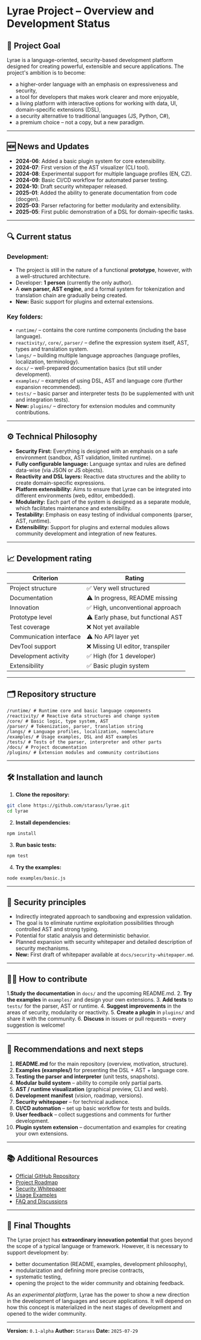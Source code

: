 # Lyrae Project – Overview and Development Status

## 📌 Project Goal

Lyrae is a language-oriented, security-based development platform designed for creating powerful, extensible and secure applications. The project's ambition is to become:
- a higher-order language with an emphasis on expressiveness and security,
- a tool for developers that makes work clearer and more enjoyable,
- a living platform with interactive options for working with data, UI, domain-specific extensions (DSL),
- a security alternative to traditional languages (JS, Python, C#),
- a premium choice – not a copy, but a new paradigm.

---

## 🆕 News and Updates

- **2024-06**: Added a basic plugin system for core extensibility.
- **2024-07**: First version of the AST visualizer (CLI tool).
- **2024-08**: Experimental support for multiple language profiles (EN, CZ).
- **2024-09**: Basic CI/CD workflow for automated parser testing.
- **2024-10**: Draft security whitepaper released.
- **2025-01**: Added the ability to generate documentation from code (docgen).
- **2025-03**: Parser refactoring for better modularity and extensibility.
- **2025-05**: First public demonstration of a DSL for domain-specific tasks.
---

## 🔍 Current status

### Development:
- The project is still in the nature of a functional **prototype**, however, with a well-structured architecture.
- Developer: **1 person** (currently the only author).
- A **own parser, AST engine**, and a formal system for tokenization and translation chain are gradually being created.
- **New:** Basic support for plugins and external extensions.

### Key folders:
- `runtime/` – contains the core runtime components (including the base language).
- `reactivity/`, `core/`, `parser/` – define the expression system itself, AST, types and translation system.
- `langs/` – building multiple language approaches (language profiles, localization, terminology).
- `docs/` – well-prepared documentation basics (but still under development).
- `examples/` – examples of using DSL, AST and language core (further expansion recommended).
- `tests/` – basic parser and interpreter tests (to be supplemented with unit and integration tests).
- **New:** `plugins/` – directory for extension modules and community contributions.

---

## ⚙️ Technical Philosophy

- **Security First:** Everything is designed with an emphasis on a safe environment (sandbox, AST validation, limited runtime).
- **Fully configurable language:** Language syntax and rules are defined data-wise (via JSON or JS objects).
- **Reactivity and DSL layers:** Reactive data structures and the ability to create domain-specific expressions.
- **Platform extensibility:** Aims to ensure that Lyrae can be integrated into different environments (web, editor, embedded).
- **Modularity:** Each part of the system is designed as a separate module, which facilitates maintenance and extensibility.
- **Testability:** Emphasis on easy testing of individual components (parser, AST, runtime).
- **Extensibility:** Support for plugins and external modules allows community development and integration of new features.

---

## 📈 Development rating

| Criterion | Rating |
|--------------------------|--------------------------------|
| Project structure | ✅ Very well structured |
| Documentation | ⚠️ In progress, README missing |
| Innovation | ✅ High, unconventional approach |
| Prototype level | ⚠️ Early phase, but functional AST |
| Test coverage | ❌ Not yet available |
| Communication interface | ⚠️ No API layer yet |
| DevTool support | ❌ Missing UI editor, transpiler|
| Development activity | ✅ High (for 1 developer) |
| Extensibility | ✅ Basic plugin system |

---

## 🗂️ Repository structure

```
/runtime/ # Runtime core and basic language components
/reactivity/ # Reactive data structures and change system
/core/ # Basic logic, type system, AST
/parser/ # Tokenization, parser, translation string
/langs/ # Language profiles, localization, nomenclature
/examples/ # Usage examples, DSL and AST examples
/tests/ # Tests of the parser, interpreter and other parts
/docs/ # Project documentation
/plugins/ # Extension modules and community contributions
```

---

## 🛠️ Installation and launch

1. **Clone the repository:**
```sh
git clone https://github.com/starass/lyrae.git
cd lyrae
```
2. **Install dependencies:**
```sh
npm install
```
3. **Run basic tests:**
```sh
npm test
```
4. **Try the examples:**
```sh
node examples/basic.js
```

---

## 🔐 Security principles

- Indirectly integrated approach to sandboxing and expression validation.
- The goal is to eliminate runtime exploitation possibilities through controlled AST and strong typing.
- Potential for static analysis and deterministic behavior.
- Planned expansion with security whitepaper and detailed description of security mechanisms.
- **New:** First draft of whitepaper available at `docs/security-whitepaper.md`.

---

## 🧑‍💻 How to contribute

1.**Study the documentation** in `docs/` and the upcoming README.md.
2. **Try the examples** in `examples/` and design your own extensions.
3. **Add tests** to `tests/` for the parser, AST or runtime.
4. **Suggest improvements** in the areas of security, modularity or reactivity.
5. **Create a plugin** in `plugins/` and share it with the community.
6. **Discuss** in issues or pull requests – every suggestion is welcome!

---

## 📅 Recommendations and next steps

1. **README.md** for the main repository (overview, motivation, structure).
2. **Examples (examples/)** for presenting the DSL + AST + language core.
3. **Testing the parser and interpreter** (unit tests, snapshots).
4. **Modular build system** – ability to compile only partial parts.
5. **AST / runtime visualization** (graphical preview, CLI and web).
6. **Development manifest** (vision, roadmap, versions).
7. **Security whitepaper** – for technical audience.
8. **CI/CD automation** – set up basic workflow for tests and builds.
9. **User feedback** – collect suggestions and comments for further development.
10. **Plugin system extension** – documentation and examples for creating your own extensions.

---

## 📚 Additional Resources

- [Official GitHub Repository](https://github.com/starass/lyrae)
- [Project Roadmap](docs/roadmap.md)
- [Security Whitepaper](docs/security-whitepaper.md)
- [Usage Examples](examples/)
- [FAQ and Discussions](https://github.com/starass/lyrae/discussions)

---

## 🧠 Final Thoughts

The Lyrae project has **extraordinary innovation potential** that goes beyond the scope of a typical language or framework. However, it is necessary to support development by:
- better documentation (README, examples, development philosophy),
- modularization and defining more precise contracts,
- systematic testing,
- opening the project to the wider community and obtaining feedback.

As an *experimental platform*, Lyrae has the power to show a new direction in the development of languages and secure applications. It will depend on how this concept is materialized in the next stages of development and opened to the wider community.

---

**Version:** `0.1-alpha`
**Author:** `Starass`
**Date:** `2025-07-29`